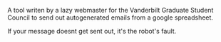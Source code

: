 A tool writen by a lazy webmaster for the Vanderbilt Graduate Student Council to send out autogenerated emails from a google spreadsheet. 

If your message doesnt get sent out, it's the robot's fault. 

